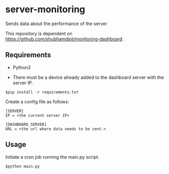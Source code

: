 # server-monitoring
Sends data about the performance of the server

This repository is dependent on https://github.com/shubhamdipt/monitoring-dashboard .

## Requirements

* Python3

* There must be a device already added to the dashboard server with the server IP.


```
$pip install -r requirements.txt
```

Create a config file as follows:
```
[SERVER]
IP = <the current server IP>

[DASHBOARD_SERVER]
URL = <the url where data needs to be sent.>
```

## Usage

Initiate a cron job running the main.py script.
```
$python main.py
```
